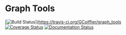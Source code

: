 # Graph Tools

[![Build Status](https://travis-ci.org/GCoiffier/graph_tools.svg?branch=master)](https://travis-ci.org/GCoiffier/graph_tools [![Coverage Status](https://coveralls.io/repos/github/GCoiffier/graph_tools/badge.svg?branch=master)](https://coveralls.io/github/GCoiffier/graph_tools?branch=master) [![Documentation Status](https://readthedocs.org/projects/graph-tools/badge/?version=latest)](https://graph-tools.readthedocs.io/en/latest/?badge=latest)
